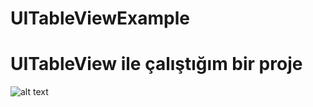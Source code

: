 # UITableViewExample
# UITableView ile çalıştığım bir proje 

![alt text](https://files.fm/u/5d7djys6w#/view/594y7hpqw)
